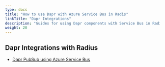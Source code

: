 ```yaml
---
type: docs
title: "How to use Dapr with Azure Service Bus in Radis"
linkTitle: "Dapr Integrations"
description: "Guides for using Dapr components with Service Bus in Radius"
weight: 20
---
```


## Dapr Integrations with Radius
- [Dapr PubSub using Azure Service Bus](https://github.com/Azure/radius/tree/main/docs/content/how-to/dapr-integrations/pubsub-azure-servicebus.md)
